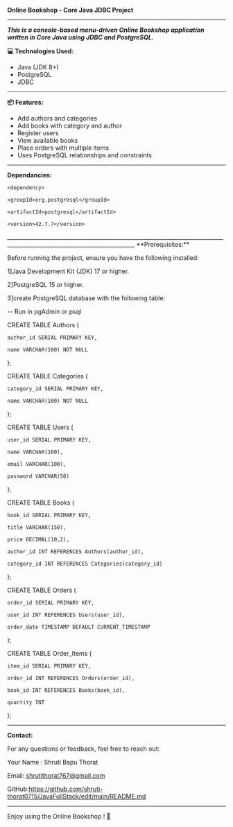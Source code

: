 **Online Bookshop - Core Java JDBC Project**
_______________________________________________________________________________________________________________________________
***This is a console-based menu-driven Online Bookshop application written in Core Java using JDBC and PostgreSQL.***

**💻 Technologies Used:**
- Java (JDK 8+)
- PostgreSQL
- JDBC
_____________________________________________________________________________________________________________________________
 **📦 Features:**
- Add authors and categories
- Add books with category and author
- Register users
- View available books
- Place orders with multiple items
- Uses PostgreSQL relationships and constraints
____________________________________________________________________________________________________________________________
**Dependancies:**

<dependencies>

    <dependency>
   
    <groupId>org.postgresql</groupId>
    
    <artifactId>postgresql</artifactId>
    
    <version>42.7.7</version>

</dependency>

</dependencies>
____________________________________________________________________________________________________________________________
**Prerequisites:**

Before running the project, ensure you have the following installed:

1]Java Development Kit (JDK) 17 or higher.

2]PostgreSQL 15 or higher.

3]create PostgreSQL database with the following table:
  
   -- Run in pgAdmin or psql


CREATE TABLE Authors (
   
    author_id SERIAL PRIMARY KEY,
   
    name VARCHAR(100) NOT NULL
);


CREATE TABLE Categories (
  
    category_id SERIAL PRIMARY KEY,
  
    name VARCHAR(100) NOT NULL
);


CREATE TABLE Users (
   
    user_id SERIAL PRIMARY KEY,
   
    name VARCHAR(100),
   
    email VARCHAR(100),
   
    password VARCHAR(50)
);


CREATE TABLE Books (
    
    book_id SERIAL PRIMARY KEY,
   
    title VARCHAR(150),
   
    price DECIMAL(10,2),
    
    author_id INT REFERENCES Authors(author_id),
   
    category_id INT REFERENCES Categories(category_id)
);


CREATE TABLE Orders (
   
    order_id SERIAL PRIMARY KEY,
   
    user_id INT REFERENCES Users(user_id),
   
    order_date TIMESTAMP DEFAULT CURRENT_TIMESTAMP
);


CREATE TABLE Order_Items (
   
    item_id SERIAL PRIMARY KEY,
   
    order_id INT REFERENCES Orders(order_id),
   
    book_id INT REFERENCES Books(book_id),
    
    quantity INT
);
_______________________________________________________________________________________________________________________________ 
**Contact:**

For any questions or feedback, feel free to reach out:

Your Name : Shruti Bapu Thorat

Email: shrutithorat767@gmail.com

GitHub:https://github.com/shruti-thorat0715/JavaFullStack/edit/main/README.md
_______________________________________________________________________________________________________________________________

Enjoy using the Online Bookshop ! 🚀


 
 
 
 
 
 
 
 
 
 
 
 
 
 
 
 
 
 
 
 
 
  
